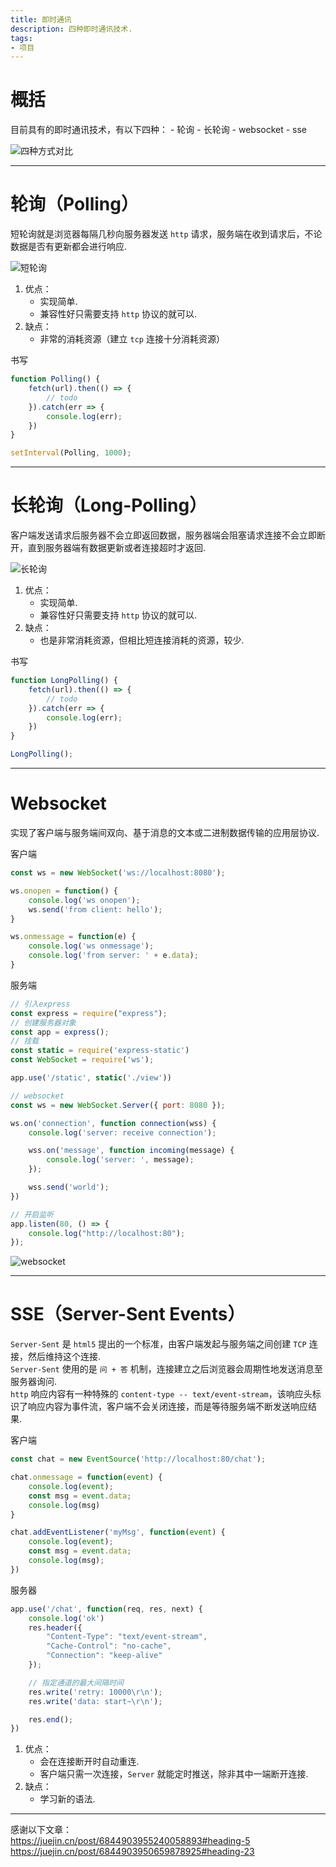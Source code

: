 ```yaml
---
title: 即时通讯
description: 四种即时通讯技术.
tags:  
- 项目
---
```


# 概括

目前具有的即时通讯技术，有以下四种：
    - 轮询
    - 长轮询
    - websocket
    - sse

![四种方式对比](https://z3.ax1x.com/2021/06/03/2lbi4I.png)

***

# 轮询（Polling）

短轮询就是浏览器每隔几秒向服务器发送 `http` 请求，服务端在收到请求后，不论数据是否有更新都会进行响应.

![短轮询](https://z3.ax1x.com/2021/06/03/2lLlcV.png)

1. 优点：
    - 实现简单.
    - 兼容性好只需要支持 `http` 协议的就可以.
2. 缺点：
    - 非常的消耗资源（建立 `tcp` 连接十分消耗资源）

书写

```js
function Polling() {
    fetch(url).then(() => {
        // todo
    }).catch(err => {
        console.log(err);
    })
}

setInterval(Polling, 1000);
```

***

# 长轮询（Long-Polling）

客户端发送请求后服务器不会立即返回数据，服务器端会阻塞请求连接不会立即断开，直到服务器端有数据更新或者连接超时才返回.

![长轮询](https://z3.ax1x.com/2021/06/03/2lvLZT.png)

1. 优点：
    - 实现简单.
    - 兼容性好只需要支持 `http` 协议的就可以.
2. 缺点：
    - 也是非常消耗资源，但相比短连接消耗的资源，较少.

书写

```js
function LongPolling() {
    fetch(url).then(() => {
        // todo
    }).catch(err => {
        console.log(err);
    })
}

LongPolling();
```

***

# Websocket

实现了客户端与服务端间双向、基于消息的文本或二进制数据传输的应用层协议.<br>

客户端

```js
const ws = new WebSocket('ws://localhost:8080');

ws.onopen = function() {
    console.log('ws onopen');
    ws.send('from client: hello');
}

ws.onmessage = function(e) {
    console.log('ws onmessage');
    console.log('from server: ' + e.data);
}
```

服务端

```js
// 引入express
const express = require("express");
// 创建服务器对象
const app = express();
// 挂载
const static = require('express-static')
const WebSocket = require('ws');

app.use('/static', static('./view'))

// websocket
const ws = new WebSocket.Server({ port: 8080 });

ws.on('connection', function connection(wss) {
    console.log('server: receive connection');

    wss.on('message', function incoming(message) {
        console.log('server: ', message);
    });

    wss.send('world');
})

// 开启监听
app.listen(80, () => {
    console.log("http://localhost:80");
});
```

![websocket](https://juejin.cn/post/6844903950659878925#heading-23)

***

# SSE（Server-Sent Events）

`Server-Sent` 是 `html5` 提出的一个标准，由客户端发起与服务端之间创建 `TCP` 连接，然后维持这个连接.<br>
`Server-Sent` 使用的是 `问 + 答` 机制，连接建立之后浏览器会周期性地发送消息至服务器询问.<br>
`http` 响应内容有一种特殊的 `content-type -- text/event-stream`，该响应头标识了响应内容为事件流，客户端不会关闭连接，而是等待服务端不断发送响应结果.<br>

客户端

```js
const chat = new EventSource('http://localhost:80/chat');

chat.onmessage = function(event) {
    console.log(event);
    const msg = event.data;
    console.log(msg)
}

chat.addEventListener('myMsg', function(event) {
    console.log(event);
    const msg = event.data;
    console.log(msg);
})
```

服务器

```js
app.use('/chat', function(req, res, next) {
    console.log('ok')
    res.header({
        "Content-Type": "text/event-stream",
        "Cache-Control": "no-cache",
        "Connection": "keep-alive"
    });

    // 指定通道的最大间隔时间
    res.write('retry: 10000\r\n');
    res.write('data: start~\r\n');

    res.end();
})
```

1. 优点：
    - 会在连接断开时自动重连.
    - 客户端只需一次连接，`Server` 就能定时推送，除非其中一端断开连接.
2. 缺点：
    - 学习新的语法.

***

感谢以下文章：<br>
https://juejin.cn/post/6844903955240058893#heading-5<br>
https://juejin.cn/post/6844903950659878925#heading-23


